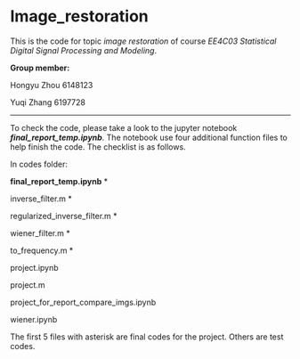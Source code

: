# Image_restoration

This is the code for topic _image restoration_ of course _EE4C03 Statistical Digital Signal Processing and Modeling_.

**Group member:**

Hongyu Zhou 6148123

Yuqi Zhang 6197728

*****

To check the code, please take a look to the jupyter notebook **_final_report_temp.ipynb_**. The notebook use four additional function files to help finish the code. The checklist is as follows.

In codes folder:

**final_report_temp.ipynb** *

inverse_filter.m *

regularized_inverse_filter.m *

wiener_filter.m *

to_frequency.m *

project.ipynb

project.m

project_for_report_compare_imgs.ipynb

wiener.ipynb

The first 5 files with asterisk are final codes for the project. Others are test codes.
